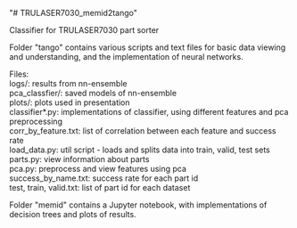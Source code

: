 "# TRULASER7030_memid2tango" 

Classifier for TRULASER7030 part sorter

Folder "tango" contains various scripts and text files for basic data viewing and understanding, and the implementation of neural networks.  
  
Files:  
	logs/: results from nn-ensemble  
	pca_classfier/: saved models of nn-ensemble  
	plots/: plots used in presentation  
	classifier&ast;.py: implementations of classifier, using different features and pca preprocessing  
	corr_by_feature.txt: list of correlation between each feature and success rate  
	load_data.py: util script - loads and splits data into train, valid, test sets  
	parts.py: view information about parts  
	pca.py: preprocess and view features using pca  
	success_by_name.txt: success rate for each part id  
	test, train, valid.txt: list of part id for each dataset  
  
Folder "memid" contains a Jupyter notebook, with implementations of decision trees and plots of results.  